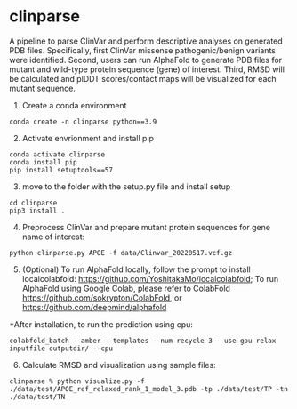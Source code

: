 # clinparse
A pipeline to parse ClinVar and perform descriptive analyses on generated PDB files. Specifically, first ClinVar missense pathogenic/benign variants were identified. Second, users can run AlphaFold to generate PDB files for mutant and wild-type protein sequence (gene) of interest. Third, RMSD will be calculated and plDDT scores/contact maps will be visualized for each mutant sequence.

1. Create a conda environment

```
conda create -n clinparse python==3.9
```

2. Activate envrionment and install pip

```
conda activate clinparse
conda install pip
pip install setuptools==57
```

3. move to the folder with the setup.py file and install setup

```
cd clinparse
pip3 install .
```

4. Preprocess ClinVar and prepare mutant protein sequences for gene name of interest:

```
python clinparse.py APOE -f data/Clinvar_20220517.vcf.gz 
```

5. (Optional) To run AlphaFold locally, follow the prompt to install localcolabfold: https://github.com/YoshitakaMo/localcolabfold;
To run AlphaFold using Google Colab, please refer to ColabFold https://github.com/sokrypton/ColabFold, or https://github.com/deepmind/alphafold

  *After installation, to run the prediction using cpu:
  
  ```
  colabfold_batch --amber --templates --num-recycle 3 --use-gpu-relax inputfile outputdir/ --cpu
  ```
  
6. Calculate RMSD and visualization using sample files:

```
clinparse % python visualize.py -f ./data/test/APOE_ref_relaxed_rank_1_model_3.pdb -tp ./data/test/TP -tn ./data/test/TN
```

